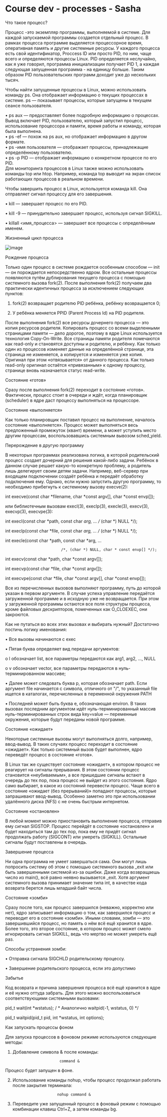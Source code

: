 # Course dev - processes - Sasha

Что такое процесс?

Процесс -это экземпляр программы, выполняемой в системе. Для каждой запускаемой программы создается отдельный процесс. В рамках процесса программе выделяется процессорное время, оперативная память и другие системные ресурсы. У каждого процесса есть свой идентификатор, Proccess ID или просто PID, по ним, чаще всего и определяются процессы Linux. PID определяется неслучайно, как я уже говорил, программа инициализации получает PID 1, а каждая следующая запущенная программа - на единицу больше. Таким образом PID пользовательских программ доходит уже до нескольких тысяч.


Чтобы найти запущенные процессы в Linux, можно использовать команду ps. Она отображает информацию о текущих процессах в системе. ps — показывает процессы, которые запущены в текущем сеансе пользователя.  

•	ps aux — предоставляет более подробную информацию о процессах. Вывод включает PID, пользователю, который запустил процесс, использование процессора и памяти, время работы и команду, которая была выполнена.  
•	ps -ef — похож на ps aux, но отображает информацию в другом формате.  
•	ps -имя пользователя — отображает процессы, принадлежащие определённому пользователю.  
•	ps -p PID — отображает информацию о конкретном процессе по его PID.  
Для мониторинга процессов в Linux также можно использовать команды top или htop. Например, команда top выводит на экран список работающих процессов в реальном времени.   

Чтобы завершить процесс в Linux, используется команда kill. Она отправляет сигнал процессу для его завершения. 

•	kill <PID> — завершает процесс по его PID.   

•	kill -9 <PID> — принудительно завершает процесс, используя сигнал SIGKILL.   

•	killall <имя_процесса> — завершает все процессы с определённым именем.   






Жизненный цикл процесса 

![image](https://github.com/user-attachments/assets/753ac582-d1cb-4de2-8821-b5be54baef70)


 

Рождение процесса


Только один процесс в системе рождается особенным способом — init — он порождается непосредственно ядром. Все остальные процессы появляются путём дублирования текущего процесса с помощью системного вызова fork(2). После выполнения fork(2) получаем два практически идентичных процесса за исключением следующих пунктов:

1.	fork(2) возвращает родителю PID ребёнка, ребёнку возвращается 0;
   
3.	У ребёнка меняется PPID (Parent Process Id) на PID родителя.
   

После выполнения fork(2) все ресурсы дочернего процесса — это копия ресурсов родителя. Копировать процесс со всеми выделенными страницами памяти — дело дорогое, поэтому в ядре Linux используется технология Copy-On-Write.
Все страницы памяти родителя помечаются как read-only и становятся доступны и родителю, и ребёнку. Как только один из процессов изменяет данные на определённой странице, эта страница не изменяется, а копируется и изменяется уже копия. Оригинал при этом «отвязывается» от данного процесса. Как только read-only оригинал остаётся «привязанным» к одному процессу, странице вновь назначается статус read-write.




Состояние «готов»


Сразу после выполнения fork(2) переходит в состояние «готов».
Фактически, процесс стоит в очереди и ждёт, когда планировщик (scheduler) в ядре даст процессу выполняться на процессоре.




Состояние «выполняется»


Как только планировщик поставил процесс на выполнение, началось состояние «выполняется». Процесс может выполняться весь предложенный промежуток (квант) времени, а может уступить место другим процессам, воспользовавшись системным вывозом sched_yield.




Перерождение в другую программу


В некоторых программах реализована логика, в которой родительский процесс создает дочерний для решения какой-либо задачи. Ребёнок в данном случае решает какую-то конкретную проблему, а родитель лишь делегирует своим детям задачи. Например, веб-сервер при входящем подключении создаёт ребёнка и передаёт обработку подключения ему.
Однако, если нужно запустить другую программу, то необходимо прибегнуть к системному вызову execve(2):


int execve(const char *filename, char *const argv[], char *const envp[]);



или библиотечным вызовам execl(3), execlp(3), execle(3), execv(3), execvp(3), execvpe(3):



int execl(const char *path, const char *arg, ... /* (char  *) NULL */);


int execlp(const char *file, const char *arg, ...  /* (char  *) NULL */);


int execle(const char *path, const char *arg, ...


                             /*, (char *) NULL, char * const envp[] */);

		
int execv(const char *path, char *const argv[]);


int execvp(const char *file, char *const argv[]);


int execvpe(const char *file, char *const argv[], char *const envp[]);



Все из перечисленных вызовов выполняют программу, путь до которой указан в первом аргументе. В случае успеха управление передаётся загруженной программе и в исходную уже не возвращается. При этом у загруженной программы остаются все поля структуры процесса, кроме файловых дескрипторов, помеченных как O_CLOEXEC, они закроются.


Как не путаться во всех этих вызовах и выбирать нужный? Достаточно постичь логику именования:

•	Все вызовы начинаются с exec

•	Пятая буква определяет вид передачи аргументов:


o	l обозначает list, все параметры передаются как arg1, arg2, ..., NULL

o	v обозначает vector, все параметры передаются в нуль-терминированном массиве;

•	Далее может следовать буква p, которая обозначает path. Если аргумент file начинается с символа, отличного от "/", то указанный file ищется в каталогах, перечисленных в переменной окружения PATH

•	Последней может быть буква e, обозначающая environ. В таких вызовах последним аргументом идёт нуль-терминированный массив нуль-терминированных строк вида key=value — переменные окружения, которые будут переданы новой программе.




Состояние «ожидает»


Некоторые системные вызовы могут выполняться долго, например, ввод-вывод. В таких случаях процесс переходит в состояние «ожидает». Как только системный вызов будет выполнен, ядро переведёт процесс в состояние «готов».

В Linux так же существует состояние «ожидает», в котором процесс не реагирует на сигналы прерывания. В этом состоянии процесс становится «неубиваемым», а все пришедшие сигналы встают в очередь до тех пор, пока процесс не выйдет из этого состояния.
Ядро само выбирает, в какое из состояний перевести процесс. Чаще всего в состояние «ожидает (без прерываний)» попадают процессы, которые запрашивают ввод-вывод. Особенно заметно это при использовании удалённого диска (NFS) с не очень быстрым интернетом.




Состояние «остановлен»


В любой момент можно приостановить выполнение процесса, отправив ему сигнал SIGSTOP. Процесс перейдёт в состояние «остановлен» и будет находиться там до тех пор, пока ему не придёт сигнал продолжать работу (SIGCONT) или умереть (SIGKILL). Остальные сигналы будут поставлены в очередь.




Завершение процесса


Ни одна программа не умеет завершаться сама. Они могут лишь попросить систему об этом с помощью системного вызова _exit или быть завершенными системой из-за ошибки. Даже когда возвращаешь число из main(), всё равно неявно вызывается _exit.
Хотя аргумент системного вызова принимает значение типа int, в качестве кода возврата берется лишь младший байт числа.




Состояние «зомби»


Сразу после того, как процесс завершился (неважно, корректно или нет), ядро записывает информацию о том, как завершился процесс и переводит его в состояние «зомби». Иными словами, зомби — это завершившийся процесс, но память о нём всё ещё хранится в ядре.
Более того, это второе состояние, в котором процесс может смело игнорировать сигнал SIGKILL, ведь что мертво не может умереть ещё раз.



Способы устранения зомби:


•	Отправка сигнала SIGCHLD родительскому процессу.

•	Завершение родительского процесса, если это допустимо




Забытье



Код возврата и причина завершения процесса всё ещё хранится в ядре и её нужно оттуда забрать. Для этого можно воспользоваться соответствующими системными вызовами:



pid_t wait(int *wstatus); /       * Аналогично waitpid(-1, wstatus, 0) */



pid_t waitpid(pid_t pid, int *wstatus, int options);





Как запускать процессы фоном


Для запуска процессов в фоновом режиме используются следующие методы:

1.	Добавление символа & после команды:
   
                             command &
Процесс будет запущен в фоне.



2.	Использование команды nohup, чтобы процесс продолжал работать после закрытия терминала:
   
                            nohup command &



3.	Переведите уже запущенный процесс в фоновый режим с помощью комбинации клавиш Ctrl+Z, а затем команды bg.










